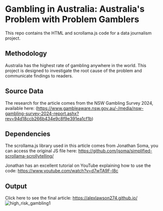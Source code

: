 # Gambling in Australia: Australia's Problem with Problem Gamblers
This repo contains the HTML and scrollama.js code for a data journalism project. 

##  Methodology
Australia has the highest rate of gambling anywhere in the world. This project is designed to investigate the root cause of the problem and communicate findings to readers.

##  Source Data 
The research for the article comes from the NSW Gambling Survey 2024, available here: (https://www.gambleaware.nsw.gov.au/-/media/nsw-gambling-survey-2024-report.ashx?rev=94d18ccb266b434e9c8f9e391ea1cf1b)

## Dependencies
The scrollama.js library used in this article comes from Jonathan Soma, you can access the original JS file here: https://github.com/jsoma/simplified-scrollama-scrollytelling/

Jonathan has an excellent tutorial on YouTube explaining how to use the code: https://www.youtube.com/watch?v=d7wTA9F-l8c

##  Output
Click here to see the final article: https://alexlawson274.github.io/
![high_risk_gambling1](https://github.com/user-attachments/assets/52f923c5-6e9a-42c0-b480-b7bee3dd689a)

